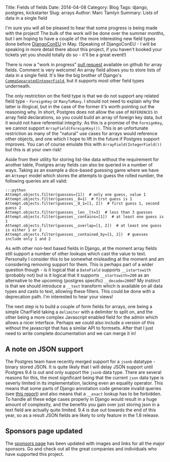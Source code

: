Title: Fields of fields
Date: 2014-04-08
Category: Blog
Tags: django, postgres, kickstarter
Slug: arrays
Author: Marc Tamlyn
Summary: Lists of data in a single field

I'm sure you will all be pleased to hear that some progress is being made with
the project! The bulk of the work will be done over the summer months, but I am
hoping to have a couple of the more interesting new field types done before
[DjangoConEU](http://2014.djangocon.eu/) in May. (Speaking of DjangoConEU - I
will be speaking in more detail there about this project, if you haven't booked
your tickets yet you should totally do so - it'll be a great event!)

There is now a "work in progress" [pull
request](https://github.com/django/django/pull/2485) available on github for
array fields. Comment is very welcome! An array field allows you to store lists
of data in a single field. It's like the big brother of Django's
[`CommaSeparatedIntegerField`](https://docs.djangoproject.com/en/dev/ref/models/fields/#commaseparatedintegerfield`),
but it supports most other field types underneath.

The only restriction on the field type is that we do not support any related
field type - `ForeignKey` or `ManyToMany`. I should not need to explain why the
latter is illogical, but in the case of the former it's worth pointing out the
reasoning why. In short, Postgres does not allow the use of `REFERENCES` in
array field declarations, so you could build an array of foreign key data, but
it would not have referential integrity. As this is a promise of the
`ForeignKey`, we cannot support `ArrayField(ForeignKey())`. This is an
unfortunate restriction as many of the "natural" use cases for arrays would
reference other objects, and one which I hope to lift in the future if Postgres
support improves. You can of course emulate this with
`ArrayField(IntegerField())` but this is at your own risk!

Aside from their utility for storing list-like data without the requirement for
another table, Postgres array fields can also be queried in a number of ways.
Taking as an example a dice-based guessing game where we have an `Attempt` model
which stores the attempts to guess the rolled number, the following queries are
all valid:

    :::python
    Attempt.objects.filter(guesses=[1])  # only one guess, value 1
    Attempt.objects.filter(guesses__0=1)  # first guess is 1
    Attempt.objects.filter(guesses__0_1=[1, 2])  # first guess 1, second guess 2
    Attempt.objects.filter(guesses__len__lt=3)  # less than 3 guesses
    Attempt.objects.filter(guesses__contains=[1])  # at least one guess is 1
    Attempt.objects.filter(guesses__overlap=[1, 2])  # at least one guess is either 1 or 2
    Attempt.objects.filter(guesses__contained_by=[1, 2])  # guesses include only 1 and 2

As with other non-text based fields in Django, at the moment array fields still
support a number of other lookups which cast the value to text. Personally I
consider this to be somewhat misleading at the moment and am considering
removing support for them. This is perhaps part of a wider question though - is
it logical that a `DateField` supports `__istartswith` (probably not) but is it
logical that it supports `__startswith=200` as an alternative to the upcoming
(postgres specific) `__decade=2000`? My instinct is that we should introduce a
`__text` transform which is available on all data types and casts to text,
allowing these filters. This could be done with a deprecation path. I'm
interested to hear your views!

The next step is to build a couple of form fields for arrays, one being a
simple CharField taking a `delimiter` with a delimiter to split on, and the
other being a more complex Javascript enabled field for the admin which allows
a nicer interface. Perhaps we could also include a version of this without the
javascript that has a similar API to formsets. After that I just need to write
complete documentation and we can merge it in!

## A note on JSON support

The Postgres team have recently merged support for a `jsonb` datatype - binary
stored JSON. It is quite likely that I will delay JSON support until Postgres
9.4 is out and only support the `jsonb` data type. There are several reasons
for this, the most significant being that the current `json` data type is
severly limited in its implementation, lacking even an equality operator. This
means that some parts of Django annotation code generate invalid queries (see
[this report](https://github.com/bradjasper/django-jsonfield/issues/55)) and
also means that a `__exact` lookup has to be forbidden. To handle all these
edge cases properly in Django would result in a huge amount of complexity, and
the benefits you gain over just storing json in a text field are actually quite
limited. 9.4 is due out towards the end of this year, so as a result JSON
fields are likely to only feature in the 1.8 release.

## Sponsors page updated

The [sponsors page](/pages/sponsors.html) has been updated with images and
links for all the major sponsors. Go and check out all the great companies and
individuals who have supported this project.
